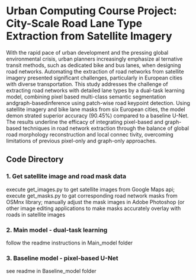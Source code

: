 # Urban Computing Course Project: City-Scale Road Lane Type Extraction from Satellite Imagery

 With the rapid pace of urban development and the pressing global
 environmental crisis, urban planners increasingly emphasize al
ternative transit methods, such as dedicated bike and bus lanes,
 when designing road networks. Automating the extraction of road
 networks from satellite imagery presented significant challenges,
 particularly in European cities with diverse transportation. This
 study addresses the challenge of extracting road networks with
 detailed lane types by a dual-task learning model, combining pixel
based multi-class semantic segmentation andgraph-basedinference
 using patch-wise road keypoint detection. Using satellite imagery
 and bike lane masks from six European cities, the model demon
strated superior accuracy (90.45%) compared to a baseline U-Net.
 The results underline the efficacy of integrating pixel-based and
 graph-based techniques in road network extraction through the
 balance of global road morphology reconstruction and local connec
tivity, overcoming limitations of previous pixel-only and graph-only
 approaches.

## Code Directory

### 1. Get satellite image and road mask data
execute get_images.py to get satellite images from Google Maps api;
execute get_masks.py to gat corresponding road network masks from OSMnx library;
manually adjust the mask images in Adobe Photoshop (or other image editing applications to make masks accurately overlay with roads in satellite images

### 2. Main model - dual-task learning
follow the readme instructions in Main_model folder

### 3. Baseline model - pixel-based U-Net 
see readme in Baseline_model folder
   
